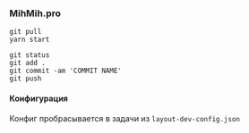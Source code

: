 ### MihMih.pro

```
git pull
yarn start
```

```
git status
git add .
git commit -am 'COMMIT NAME'
git push
```

#### Конфигурация

Конфиг пробрасывается в задачи из `layout-dev-config.json`
